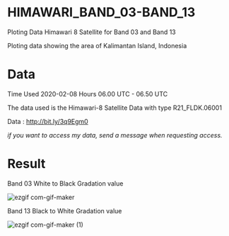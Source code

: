 # HIMAWARI_BAND_03-BAND_13
Ploting Data Himawari 8 Satellite for Band 03 and Band 13

Ploting data showing the area of Kalimantan Island, Indonesia

# Data
Time Used 2020-02-08 Hours 06.00 UTC - 06.50 UTC

The data used is the Himawari-8 Satellite Data with type R21_FLDK.06001

Data : http://bit.ly/3q9Egm0

*if you want to access my data, send a message when requesting access.*

# Result
Band 03
White to Black Gradation value

![ezgif com-gif-maker](https://user-images.githubusercontent.com/67249292/107136570-292f1000-6937-11eb-8df3-8cef9baf1e63.gif)

Band 13
Black to White Gradation value

![ezgif com-gif-maker (1)](https://user-images.githubusercontent.com/67249292/107136593-698e8e00-6937-11eb-812c-278cc9aa8b4d.gif)
